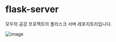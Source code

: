 # flask-server
모두의 공강 프로젝트의 플라스크 서버 레포지토리입니다.

![image](https://github.com/user-attachments/assets/381c6a8b-307c-4104-b3cc-c58800925333)
